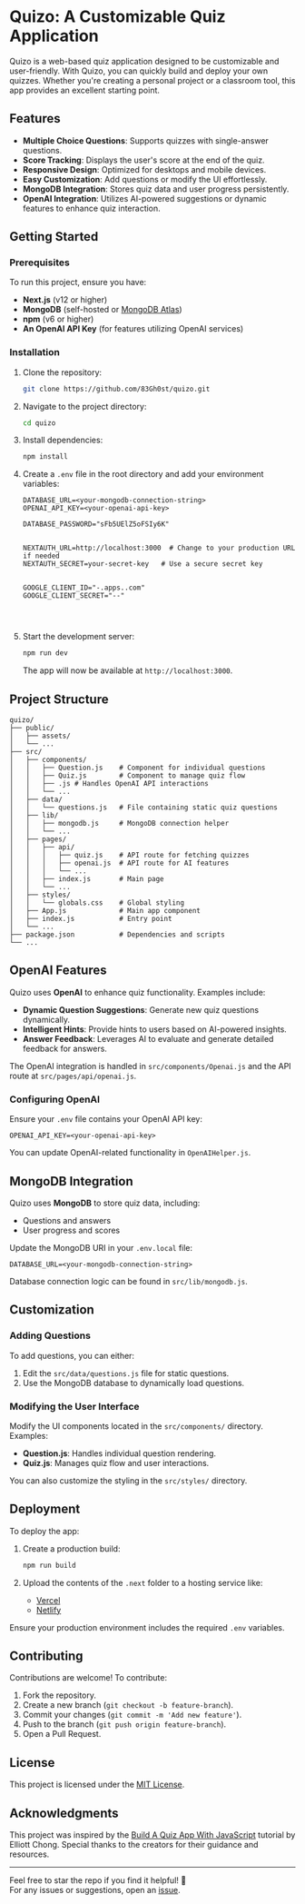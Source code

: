 

# Quizo: A Customizable Quiz Application

Quizo is a web-based quiz application designed to be customizable and user-friendly. With Quizo, you can quickly build and deploy your own quizzes. Whether you're creating a personal project or a classroom tool, this app provides an excellent starting point.

## Features

- **Multiple Choice Questions**: Supports quizzes with single-answer questions.
- **Score Tracking**: Displays the user's score at the end of the quiz.
- **Responsive Design**: Optimized for desktops and mobile devices.
- **Easy Customization**: Add questions or modify the UI effortlessly.
- **MongoDB Integration**: Stores quiz data and user progress persistently.
- **OpenAI Integration**: Utilizes AI-powered suggestions or dynamic features to enhance quiz interaction.

## Getting Started

### Prerequisites

To run this project, ensure you have:

- **Next.js** (v12 or higher)  
- **MongoDB** (self-hosted or [MongoDB Atlas](https://www.mongodb.com/cloud/atlas))  
- **npm** (v6 or higher)  
- **An OpenAI API Key** (for features utilizing OpenAI services)

### Installation

1. Clone the repository:

   ```bash
   git clone https://github.com/83Gh0st/quizo.git
   ```

2. Navigate to the project directory:

   ```bash
   cd quizo
   ```

3. Install dependencies:

   ```bash
   npm install
   ```

4. Create a `.env` file in the root directory and add your environment variables:

   ```plaintext
   DATABASE_URL=<your-mongodb-connection-string>
   OPENAI_API_KEY=<your-openai-api-key>

   DATABASE_PASSWORD="sFb5UElZ5oFSIy6K"


   NEXTAUTH_URL=http://localhost:3000  # Change to your production URL if needed
   NEXTAUTH_SECRET=your-secret-key   # Use a secure secret key


   GOOGLE_CLIENT_ID="-.apps..com"
   GOOGLE_CLIENT_SECRET="--"




   ```

5. Start the development server:

   ```bash
   npm run dev
   ```

   The app will now be available at `http://localhost:3000`.

## Project Structure

```plaintext
quizo/
├── public/
│   ├── assets/
│   └── ...
├── src/
│   ├── components/
│   │   ├── Question.js    # Component for individual questions
│   │   ├── Quiz.js        # Component to manage quiz flow
│   │   ├── .js # Handles OpenAI API interactions
│   │   └── ...
│   ├── data/
│   │   └── questions.js   # File containing static quiz questions
│   ├── lib/
│   │   ├── mongodb.js     # MongoDB connection helper
│   │   └── ...
│   ├── pages/
│   │   ├── api/
│   │   │   ├── quiz.js    # API route for fetching quizzes
│   │   │   ├── openai.js  # API route for AI features
│   │   │   └── ...
│   │   ├── index.js       # Main page
│   │   └── ...
│   ├── styles/
│   │   └── globals.css    # Global styling
│   ├── App.js             # Main app component
│   ├── index.js           # Entry point
│   └── ...
├── package.json           # Dependencies and scripts
└── ...
```

## OpenAI Features

Quizo uses **OpenAI** to enhance quiz functionality. Examples include:

- **Dynamic Question Suggestions**: Generate new quiz questions dynamically.
- **Intelligent Hints**: Provide hints to users based on AI-powered insights.
- **Answer Feedback**: Leverages AI to evaluate and generate detailed feedback for answers.

The OpenAI integration is handled in `src/components/Openai.js` and the API route at `src/pages/api/openai.js`.

### Configuring OpenAI

Ensure your `.env` file contains your OpenAI API key:

```plaintext
OPENAI_API_KEY=<your-openai-api-key>
```

You can update OpenAI-related functionality in `OpenAIHelper.js`.

## MongoDB Integration

Quizo uses **MongoDB** to store quiz data, including:

- Questions and answers
- User progress and scores

Update the MongoDB URI in your `.env.local` file:

```plaintext
DATABASE_URL=<your-mongodb-connection-string>
```

Database connection logic can be found in `src/lib/mongodb.js`.

## Customization

### Adding Questions

To add questions, you can either:

1. Edit the `src/data/questions.js` file for static questions.
2. Use the MongoDB database to dynamically load questions.

### Modifying the User Interface

Modify the UI components located in the `src/components/` directory. Examples:

- **Question.js**: Handles individual question rendering.
- **Quiz.js**: Manages quiz flow and user interactions.

You can also customize the styling in the `src/styles/` directory.

## Deployment

To deploy the app:

1. Create a production build:

   ```bash
   npm run build
   ```

2. Upload the contents of the `.next` folder to a hosting service like:

   - [Vercel](https://vercel.com/)
   - [Netlify](https://www.netlify.com/)

Ensure your production environment includes the required `.env` variables.

## Contributing

Contributions are welcome! To contribute:

1. Fork the repository.
2. Create a new branch (`git checkout -b feature-branch`).
3. Commit your changes (`git commit -m 'Add new feature'`).
4. Push to the branch (`git push origin feature-branch`).
5. Open a Pull Request.

## License

This project is licensed under the [MIT License](LICENSE).

## Acknowledgments

This project was inspired by the [Build A Quiz App With JavaScript](https://youtu.be/vIyU4nInlt0) tutorial by Elliott Chong. Special thanks to the creators for their guidance and resources.

---

Feel free to star the repo if you find it helpful! 🌟  
For any issues or suggestions, open an [issue](https://github.com/83Gh0st/quizo/issues).
```

